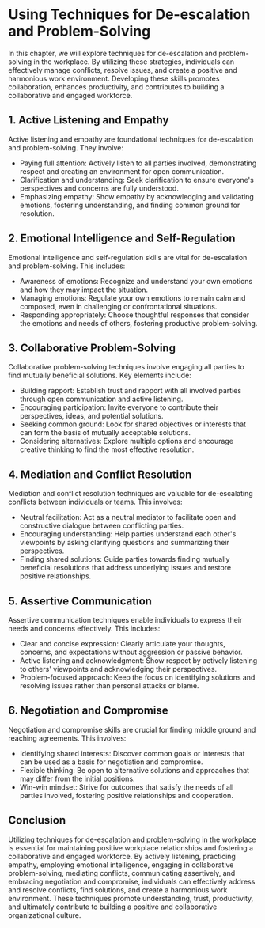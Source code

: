 Using Techniques for De-escalation and Problem-Solving
=================================================================

In this chapter, we will explore techniques for de-escalation and problem-solving in the workplace. By utilizing these strategies, individuals can effectively manage conflicts, resolve issues, and create a positive and harmonious work environment. Developing these skills promotes collaboration, enhances productivity, and contributes to building a collaborative and engaged workforce.

**1. Active Listening and Empathy**
-----------------------------------

Active listening and empathy are foundational techniques for de-escalation and problem-solving. They involve:

* Paying full attention: Actively listen to all parties involved, demonstrating respect and creating an environment for open communication.
* Clarification and understanding: Seek clarification to ensure everyone's perspectives and concerns are fully understood.
* Emphasizing empathy: Show empathy by acknowledging and validating emotions, fostering understanding, and finding common ground for resolution.

**2. Emotional Intelligence and Self-Regulation**
-------------------------------------------------

Emotional intelligence and self-regulation skills are vital for de-escalation and problem-solving. This includes:

* Awareness of emotions: Recognize and understand your own emotions and how they may impact the situation.
* Managing emotions: Regulate your own emotions to remain calm and composed, even in challenging or confrontational situations.
* Responding appropriately: Choose thoughtful responses that consider the emotions and needs of others, fostering productive problem-solving.

**3. Collaborative Problem-Solving**
------------------------------------

Collaborative problem-solving techniques involve engaging all parties to find mutually beneficial solutions. Key elements include:

* Building rapport: Establish trust and rapport with all involved parties through open communication and active listening.
* Encouraging participation: Invite everyone to contribute their perspectives, ideas, and potential solutions.
* Seeking common ground: Look for shared objectives or interests that can form the basis of mutually acceptable solutions.
* Considering alternatives: Explore multiple options and encourage creative thinking to find the most effective resolution.

**4. Mediation and Conflict Resolution**
----------------------------------------

Mediation and conflict resolution techniques are valuable for de-escalating conflicts between individuals or teams. This involves:

* Neutral facilitation: Act as a neutral mediator to facilitate open and constructive dialogue between conflicting parties.
* Encouraging understanding: Help parties understand each other's viewpoints by asking clarifying questions and summarizing their perspectives.
* Finding shared solutions: Guide parties towards finding mutually beneficial resolutions that address underlying issues and restore positive relationships.

**5. Assertive Communication**
------------------------------

Assertive communication techniques enable individuals to express their needs and concerns effectively. This includes:

* Clear and concise expression: Clearly articulate your thoughts, concerns, and expectations without aggression or passive behavior.
* Active listening and acknowledgment: Show respect by actively listening to others' viewpoints and acknowledging their perspectives.
* Problem-focused approach: Keep the focus on identifying solutions and resolving issues rather than personal attacks or blame.

**6. Negotiation and Compromise**
---------------------------------

Negotiation and compromise skills are crucial for finding middle ground and reaching agreements. This involves:

* Identifying shared interests: Discover common goals or interests that can be used as a basis for negotiation and compromise.
* Flexible thinking: Be open to alternative solutions and approaches that may differ from the initial positions.
* Win-win mindset: Strive for outcomes that satisfy the needs of all parties involved, fostering positive relationships and cooperation.

**Conclusion**
--------------

Utilizing techniques for de-escalation and problem-solving in the workplace is essential for maintaining positive workplace relationships and fostering a collaborative and engaged workforce. By actively listening, practicing empathy, employing emotional intelligence, engaging in collaborative problem-solving, mediating conflicts, communicating assertively, and embracing negotiation and compromise, individuals can effectively address and resolve conflicts, find solutions, and create a harmonious work environment. These techniques promote understanding, trust, productivity, and ultimately contribute to building a positive and collaborative organizational culture.
